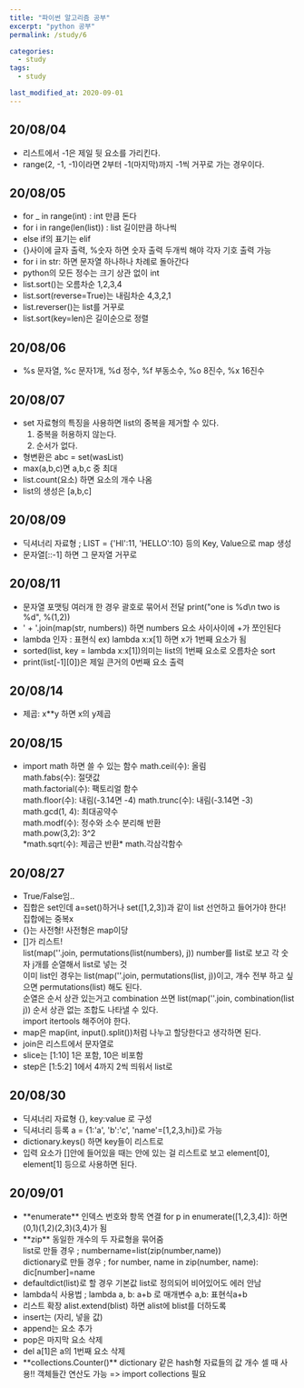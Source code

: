 ```yaml
---
title: "파이썬 알고리즘 공부"
excerpt: "python 공부"
permalink: /study/6

categories:
  - study
tags:
  - study

last_modified_at: 2020-09-01
---
```

## 20/08/04
- 리스트에서 -1은 제일 뒷 요소를 가리킨다.  
- range(2, -1, -1)이라면 2부터 -1(마지막)까지 -1씩 거꾸로 가는 경우이다.  

## 20/08/05
- for _ in range(int) : int 만큼 돈다  
- for i in range(len(list)) : list 길이만큼 하나씩  
- else if의 표기는 elif  
- {}사이에 글자 출력, %숫자 하면 숫자 출력 두개씩 해야 각자 기호 출력 가능
- for i in str: 하면 문자열 하나하나 차례로 돌아간다  
- python의 모든 정수는 크기 상관 없이 int  
- list.sort()는 오름차순 1,2,3,4
- list.sort(reverse=True)는 내림차순 4,3,2,1
- list.reverser()는 list를 거꾸로
- list.sort(key=len)은 길이순으로 정렬

## 20/08/06
- %s 문자열, %c 문자1개, %d 정수, %f 부동소수, %o 8진수, %x 16진수

## 20/08/07
- set 자료형의 특징을 사용하면 list의 중복을 제거할 수 있다.
  1. 중복을 허용하지 않는다.
  2. 순서가 없다.
- 형변환은 abc = set(wasList)
- max(a,b,c)면 a,b,c 중 최대
- list.count(요소) 하면 요소의 개수 나옴
- list의 생성은 [a,b,c]

## 20/08/09
- 딕셔너리 자료형 ; LIST = {'HI':11, 'HELLO':10} 등의 Key, Value으로 map 생성
- 문자열[::-1] 하면 그 문자열 거꾸로 

## 20/08/11
- 문자열 포맷팅 여러개 한 경우 괄호로 묶어서 전달 print("one is %d\n two is %d", %(1,2))
- ' + '.join(map(str, numbers)) 하면 numbers 요소 사이사이에 +가 쪼인된다
- lambda 인자 : 표현식 ex) lambda x:x[1] 하면 x가 1번째 요소가 됨
- sorted(list, key = lambda x:x[1])의미는 list의 1번째 요소로 오름차순 sort
- print(list[-1][0])은 제일 큰거의 0번째 요소 출력

## 20/08/14
- 제곱: x**y 하면 x의 y제곱

## 20/08/15
- import math 하면 쓸 수 있는 함수
    math.ceil(수): 올림  
    math.fabs(수): 절댓값  
    math.factorial(수): 팩토리얼 함수  
    math.floor(수): 내림(-3.14면 -4)
    math.trunc(수): 내림(-3.14면 -3)  
    math.gcd(1, 4): 최대공약수  
    math.modf(수): 정수와 소수 분리해 반환  
    math.pow(3,2): 3^2  
    \*math.sqrt(수): 제곱근 반환\*
    math.각삼각함수

## 20/08/27
- True/False임..  
- 집합은 set인데 a=set()하거나 set([1,2,3])과 같이 list 선언하고 들어가야 한다! 집합에는 중복x  
- {}는 사전형! 사전형은 map이당  
- []가 리스트!  
    list(map(''.join, permutations(list(numbers), j)) number를 list로 보고 각 숫자 j개를 순열해서 list로 넣는 것  
    이미 list인 경우는 list(map(''.join, permutations(list, j))이고, 개수 전부 하고 싶으면 permutations(list) 해도 된다.  
    순열은 순서 상관 있는거고 combination 쓰면 list(map(''.join, combination(list j)) 순서 상관 없는 조합도 나타낼 수 있다.  
    import itertools 해주어야 한다.  
- map은 map(int, input().split())처럼 나누고 할당한다고 생각하면 된다.  
- join은 리스트에서 문자열로  
- slice는 [1:10] 1은 포함, 10은 비포함  
- step은 [1:5:2] 1에서 4까지 2씩 띄워서 list로

## 20/08/30
- 딕셔너리 자료형 {}, key:value 로 구성  
- 딕셔너리 등록 a = {1:'a', 'b':'c', 'name'=[1,2,3,hi]}로 가능  
- dictionary.keys() 하면 key들이 리스트로  
- 입력 요소가 []안에 들어있을 때는 안에 있는 걸 리스트로 보고 element[0], element[1] 등으로 사용하면 된다.  

## 20/09/01
- \*\*enumerate\*\* 인덱스 번호와 항목 연결 for p in enumerate([1,2,3,4]): 하면 (0,1)(1,2)(2,3)(3,4)가 됨  
- \*\*zip\*\* 동일한 개수의 두 자료형을 묶어줌  
list로 만들 경우 ; numbername=list(zip(number,name))  
dictionary로 만들 경우 ; for number, name in zip(number, name): dic[number]=name  
- defaultdict(list)로 할 경우 기본값 list로 정의되어 비어있어도 에러 안남
- lambda식 사용법 ; lambda a, b: a+b 로 매개변수 a,b: 표현식a+b
- 리스트 확장 alist.extend(blist) 하면 alist에 blist를 더하도록
- insert는 (자리, 넣을 값)
- append는 요소 추가
- pop은 마지막 요소 삭제
- del a[1]은 a의 1번째 요소 삭제
- \*\*collections.Counter()\*\* dictionary 같은 hash형 자료들의 값 개수 셀 때 사용!! 객체들간 연산도 가능 => import collections 필요  
